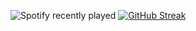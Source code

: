 ![Spotify recently played](https://spotify-recently-played-readme.vercel.app/api?user=jeffreyca16)
[![GitHub Streak](http://github-readme-streak-stats.herokuapp.com?user=qa1602&theme=dark&exclude_days=Sun&card_width=496)](https://git.io/qa1602)
